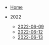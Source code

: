 - [Home](/)

- 2022
	- [2022-06-09](2022/2022-06-09.md)
	- [2022-06-12](2022/2022-06-12.md)
	- [2022-06-13](2022/2022-06-13.md)